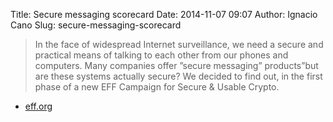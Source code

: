 Title: Secure messaging scorecard
Date: 2014-11-07 09:07
Author: Ignacio Cano
Slug: secure-messaging-scorecard

> In the face of widespread Internet surveillance, we need a secure and
> practical means of talking to each other from our phones and
> computers. Many companies offer ”secure messaging” products”but are
> these systems actually secure? We decided to find out, in the first
> phase of a new EFF Campaign for Secure & Usable Crypto.

- [eff.org][]

  [eff.org]: https://www.eff.org/secure-messaging-scorecard
    "Secure messaging scorecard"

